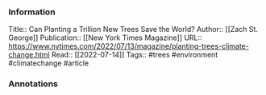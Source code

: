 
### Information
Title:: Can Planting a Trillion New Trees Save the World?
Author:: [[Zach St. George]]
Publication:: [[New York Times Magazine]]
URL:: https://www.nytimes.com/2022/07/13/magazine/planting-trees-climate-change.html
Read:: [[2022-07-14]]
Tags:: #trees #environment #climatechange 
#article

### Annotations

